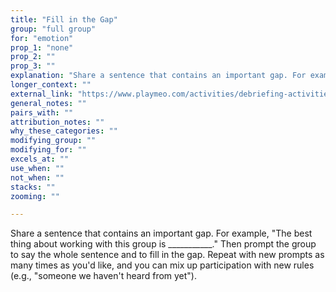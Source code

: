 ```yaml
---
title: "Fill in the Gap"
group: "full group"
for: "emotion"
prop_1: "none"
prop_2: ""
prop_3: ""
explanation: "Share a sentence that contains an important gap. For example, \"The best thing about working with this group is ___________.\" Then prompt the group to say the whole sentence and to fill in the gap. Repeat with new prompts as many times as you\'d like, and you can mix up participation with new rules (e.g., \"someone we haven\'t heard from yet\")."
longer_context: ""
external_link: "https://www.playmeo.com/activities/debriefing-activities/fill-the-gap/"
general_notes: ""
pairs_with: ""
attribution_notes: ""
why_these_categories: ""
modifying_group: ""
modifying_for: ""
excels_at: ""
use_when: ""
not_when: ""
stacks: ""
zooming: ""

---
```


Share a sentence that contains an important gap. For example, "The best thing about working with this group is ___________." Then prompt the group to say the whole sentence and to fill in the gap. Repeat with new prompts as many times as you'd like, and you can mix up participation with new rules (e.g., "someone we haven't heard from yet").
